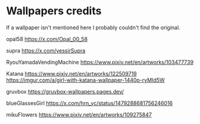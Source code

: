 # Wallpapers credits

If a wallpaper isn't mentioned here I probably couldn't find the original.

opal58
https://x.com/Opal_00_58

supra
https://x.com/yessirSupra

RyouYamadaVendingMachine
https://www.pixiv.net/en/artworks/103477739

Katana
https://www.pixiv.net/en/artworks/122509719
https://imgur.com/a/girl-with-katana-wallpaper-1440p-ryMId5W

gruvbox
https://gruvbox-wallpapers.pages.dev/

blueGlassesGirl
https://x.com/hrn_yc/status/1479288681756246016

mikuFlowers
https://www.pixiv.net/en/artworks/109275847